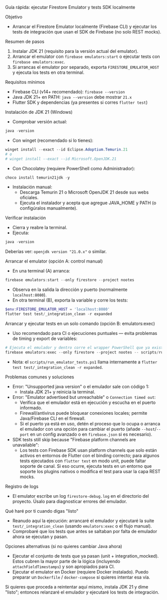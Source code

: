 Guía rápida: ejecutar Firestore Emulator y tests SDK localmente

Objetivo
- Arrancar el Firestore Emulator localmente (Firebase CLI) y ejecutar los tests de integración que usan el SDK de Firebase (no solo REST mocks).

Resumen de pasos
1) Instalar JDK 21 (requisito para la versión actual del emulator).  
2) Arrancar el emulator con `firebase emulators:start` o ejecutar tests con `firebase emulators:exec`.  
3) Si arrancas el emulator por separado, exporta `FIRESTORE_EMULATOR_HOST` y ejecuta los tests en otra terminal.  

Requisitos mínimos
- Firebase CLI (v14+ recomendado): `firebase --version`  
- Java JDK 21+ en PATH: `java --version` debe mostrar `21.x`  
- Flutter SDK y dependencias (ya presentes si corres `flutter test`)  

Instalación de JDK 21 (Windows)
- Comprobar versión actual:
```powershell
java -version
```

- Con winget (recomendado si lo tienes):
```powershell
winget install --exact --id Eclipse.Adoptium.Temurin.21
# o
# winget install --exact --id Microsoft.OpenJDK.21
```

- Con Chocolatey (requiere PowerShell como Administrador):
```powershell
choco install temurin21jdk -y
```

- Instalación manual:
  - Descarga Temurin 21 o Microsoft OpenJDK 21 desde sus webs oficiales.
  - Ejecuta el instalador y acepta que agregue JAVA_HOME y PATH (o configúralos manualmente).

Verificar instalación
- Cierra y reabre la terminal.
- Ejecuta:
```powershell
java -version
```
Deberías ver: `openjdk version "21.0.x"` o similar.

Arrancar el emulator (opción A: control manual)
- En una terminal (A) arranca:
```powershell
firebase emulators:start --only firestore --project nootes
```
- Observa en la salida la dirección y puerto (normalmente `localhost:8080`).
- En otra terminal (B), exporta la variable y corre los tests:
```powershell
$env:FIRESTORE_EMULATOR_HOST = 'localhost:8080'
flutter test test/_integration_clean -r expanded
```

Arrancar y ejecutar tests en un solo comando (opción B: emulators:exec)
- Uso recomendado para CI o ejecuciones puntuales — evita problemas de timing y export de variables:
```powershell
# Ejecuta el emulador y dentro corre el wrapper PowerShell que ya existe en el repo
firebase emulators:exec --only firestore --project nootes -- scripts/run_emulator_tests.ps1
```
- Nota: el `scripts/run_emulator_tests.ps1` llama internamente a `flutter test test/_integration_clean -r expanded`.

Problemas comunes y soluciones
- Error: "Unsupported java version" o el emulador sale con código 1:
  - Instala JDK 21+ y reinicia la terminal.
- Error: "Emulator advertised but unreachable" o `Connection timed out`:
  - Verifica que el emulador está en ejecución y escucha en el puerto informado.
  - Firewall/antivirus puede bloquear conexiones locales; permite Java/Firebase CLI en el firewall.
  - Si el puerto ya está en uso, detén el proceso que lo ocupa o arranca el emulador con una opción para cambiar el puerto (añade `--host`/`--port` en un config avanzado o en `firebase.json` si es necesario).
- SDK tests still skip because "Firebase platform channels are unavailable":
  - Los tests con Firebase SDK usan platform channels que solo están activos en entornos de Flutter con el binding correcto; para algunos tests ejecutados con `flutter test` en modo unit, puede faltar soporte de canal. Si eso ocurre, ejecuta tests en un entorno que soporte los plugins nativos o modifica el test para usar la capa REST mocks.

Registro de logs
- El emulator escribe un log `firestore-debug.log` en el directorio del proyecto. Úsalo para diagnosticar errores del emulador.

Qué haré por ti cuando digas "listo"
- Reanudo aquí la ejecución: arrancaré el emulador y ejecutaré la suite `test/_integration_clean` (usando `emulators:exec` o el flujo manual).  
- Comprobaré que los tests que antes se saltaban por falta de emulador ahora se ejecutan y pasan.

Opciones alternativas (si no quieres cambiar Java ahora)
- Ejecutar el conjunto de tests que ya pasan (unit + integration_mocked). Estos cubren la mayor parte de la lógica (incluyendo `attachFieldTimestamps`) y son apropiados para CI.
- Ejecutar el emulator en Docker (requiere Docker instalado). Puedo preparar un `Dockerfile` / `docker-compose` si quieres intentar esa vía.

Si quieres que proceda a reintentar aquí mismo, instala JDK 21 y dime "listo"; entonces relanzaré el emulador y ejecutaré los tests de integración.
